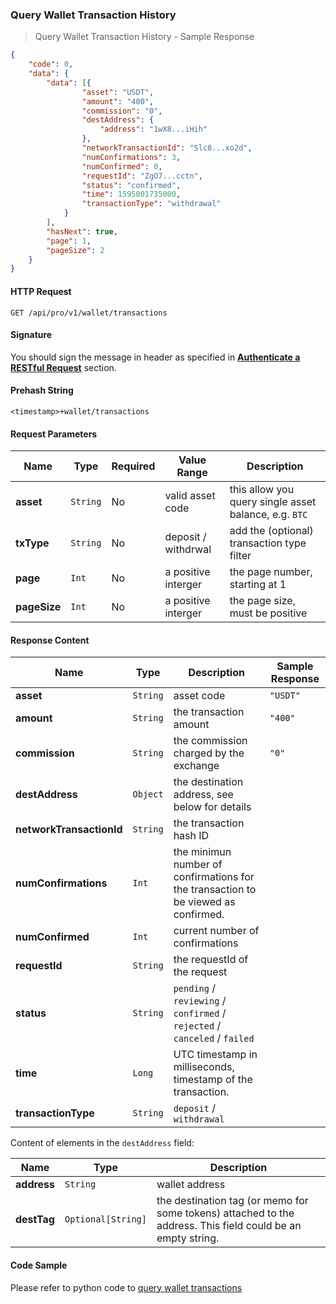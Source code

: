 ### Query Wallet Transaction History

> Query Wallet Transaction History - Sample Response

```json
{
    "code": 0,
    "data": {
        "data": [{
                "asset": "USDT",
                "amount": "400",
                "commission": "0",
                "destAddress": {
                    "address": "1wX8...iHih"
                },
                "networkTransactionId": "Slc8...xo2d",
                "numConfirmations": 3,
                "numConfirmed": 0,
                "requestId": "ZgO7...cctn",
                "status": "confirmed",
                "time": 1595001735000,
                "transactionType": "withdrawal"
            }
        ],
        "hasNext": true,
        "page": 1,
        "pageSize": 2
    }
}
```


#### HTTP Request

`GET /api/pro/v1/wallet/transactions`


#### Signature

You should sign the message in header as specified in [**Authenticate a RESTful Request**](#sign-a-request) section.

#### Prehash String

`<timestamp>+wallet/transactions`


#### Request Parameters

Name          |  Type    | Required | Value Range         | Description
------------- | -------- | -------- | ------------------- | -----------
**asset**     | `String` |   No     | valid asset code    | this allow you query single asset balance, e.g. `BTC`
**txType**    | `String` |   No     | deposit / withdrwal | add the (optional) transaction type filter
**page**      | `Int`    |   No     | a positive interger | the page number, starting at 1
**pageSize**  | `Int`    |   No     | a positive interger | the page size, must be positive


#### Response Content

 Name                    | Type     | Description                                                                        | Sample Response
------------------------ | -------- | ---------------------------------------------------------------------------------- | -------------------------
**asset**                | `String` | asset code                                                                         | `"USDT"`
**amount**               | `String` | the transaction amount                                                             | `"400"`
**commission**           | `String` | the commission charged by the exchange                                             | `"0"`
**destAddress**          | `Object` | the destination address, see below for details                                     |
**networkTransactionId** | `String` | the transaction hash ID                                                            |
**numConfirmations**     | `Int`    | the minimun number of confirmations for the transaction to be viewed as confirmed. |
**numConfirmed**         | `Int`    | current number of confirmations                                                    |
**requestId**            | `String` | the requestId of the request                                                       | 
**status**               | `String` | `pending` / `reviewing` / `confirmed` / `rejected` / `canceled` / `failed`         |
**time**                 | `Long`   | UTC timestamp in milliseconds, timestamp of the transaction.                       |
**transactionType**      | `String` | `deposit` / `withdrawal`                                                           |

Content of elements in the `destAddress` field:

 Name       | Type               | Description     
----------- | ------------------ | ----------------
**address** | `String`           | wallet address  
**destTag** | `Optional[String]` | the destination tag (or memo for some tokens) attached to the address. This field could be an empty string.


#### Code Sample 

Please refer to python code to [query wallet transactions](https://github.com/ascendex/ascendex-pro-api-demo/blob/master/python/query_prv_wallet_tx_hist.py)
